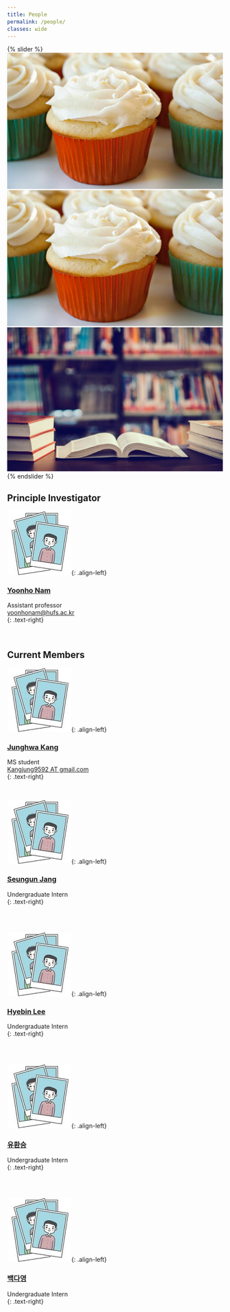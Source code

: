 ```yaml
---
title: People
permalink: /people/
classes: wide
---
```


{% slider %}
  ![lemon cake1](/assets/images/kitchen_adventurer_lemon.jpg)
  ![lemon cake2](/assets/images/kitchen_adventurer_lemon.jpg)
  ![book](/assets/images/research_1.jpg)
{% endslider %}

## Principle Investigator

  
![image-left](/assets/images/people/person.JPG){: .align-left}

### [Yoonho Nam](https://yoonhonam.github.io/)    
Assistant professor    
[yoonhonam@hufs.ac.kr](mailto:yoonhonam@hufs.ac.kr)    
{: .text-right}

<br>

## Current Members

  
![image-left](/assets/images/people/person.JPG){: .align-left}

### [Junghwa Kang]()   
MS student    
[Kangjung9592 AT gmail.com]()    
{: .text-right}

<br>

![image-left](/assets/images/people/person.JPG){: .align-left}

### [Seungun Jang]()    
Undergraduate Intern   
{: .text-right}  

<br>
<br>

![image-left](/assets/images/people/person.JPG){: .align-left}

### [Hyebin Lee]()    
Undergraduate Intern    
{: .text-right}

<br>
<br>

![image-left](/assets/images/people/person.JPG){: .align-left}

### [유환승]()    
Undergraduate Intern  
{: .text-right}

<br>
<br>

![image-left](/assets/images/people/person.JPG){: .align-left}

### [백다영]()    
Undergraduate Intern    
{: .text-right}

<br>
<br>
